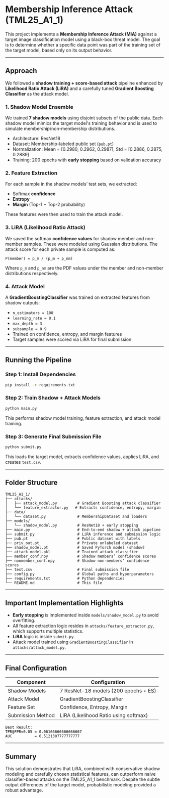 
# Membership Inference Attack (TML25_A1_1)

This project implements a **Membership Inference Attack (MIA)** against a target image classification model using a black-box threat model. The goal is to determine whether a specific data point was part of the training set of the target model, based only on its output behavior.

---

## Approach

We followed a **shadow training + score-based attack** pipeline enhanced by **Likelihood Ratio Attack (LiRA)** and a carefully tuned **Gradient Boosting Classifier** as the attack model.

### 1. Shadow Model Ensemble
We trained **7 shadow models** using disjoint subsets of the public data. Each shadow model mimics the target model's training behavior and is used to simulate membership/non-membership distributions.

- Architecture: ResNet18 
- Dataset: Membership-labeled public set (`pub.pt`)
- Normalization: Mean = [0.2980, 0.2962, 0.2987], Std = [0.2886, 0.2875, 0.2889]
- Training: 200 epochs with **early stopping** based on validation accuracy

### 2. Feature Extraction
For each sample in the shadow models’ test sets, we extracted:

- Softmax **confidence**
- **Entropy**
- **Margin** (Top-1 − Top-2 probability)

These features were then used to train the attack model.

### 3. LiRA (Likelihood Ratio Attack)
We saved the softmax **confidence values** for shadow member and non-member samples. These were modeled using Gaussian distributions. The attack score for each private sample is computed as:

```
P(member) = p_m / (p_m + p_nm)
```

Where `p_m` and `p_nm` are the PDF values under the member and non-member distributions respectively.

### 4. Attack Model
A **GradientBoostingClassifier** was trained on extracted features from shadow outputs:

- `n_estimators = 100`
- `learning_rate = 0.1`
- `max_depth = 3`
- `subsample = 0.9`
- Trained on confidence, entropy, and margin features
- Target samples were scored via LiRA for final submission

---

## Running the Pipeline

### Step 1: Install Dependencies
```bash
pip install -r requirements.txt
```

### Step 2: Train Shadow + Attack Models
```bash
python main.py
```
This performs shadow model training, feature extraction, and attack model training.

### Step 3: Generate Final Submission File
```bash
python submit.py
```
This loads the target model, extracts confidence values, applies LiRA, and creates `test.csv`.

---

## Folder Structure

```
TML25_A1_1/
├── attacks/
│   ├── attack_model.py         # Gradient Boosting attack classifier
│   └── feature_extractor.py   # Extracts confidence, entropy, margin
├── data/
│   └── dataset.py              # MembershipDataset and loaders
├── models/
│   └── shadow_model.py         # ResNet18 + early stopping
├── main.py                     # End-to-end shadow + attack pipeline
├── submit.py                   # LiRA inference and submission logic
├── pub.pt                      # Public dataset with labels
├── priv_out.pt                 # Private unlabeled dataset
├── shadow_model.pt             # Saved PyTorch model (shadow)
├── attack_model.pkl            # Trained attack classifier
├── member_conf.npy             # Shadow members’ confidence scores
├── nonmember_conf.npy          # Shadow non-members’ confidence scores
├── test.csv                    # Final submission file
├── config.py                   # Global paths and hyperparameters
├── requirements.txt            # Python dependencies
└── README.md                   # This file
```

---

## Important Implementation Highlights

- **Early stopping** is implemented inside `models/shadow_model.py` to avoid overfitting.
- All feature extraction logic resides in `attacks/feature_extractor.py`, which supports multiple statistics.
- **LiRA** logic is inside `submit.py`.
- Attack model trained using `GradientBoostingClassifier` in `attacks/attack_model.py`.

---

## Final Configuration

| Component           | Configuration                          |
|---------------------|----------------------------------------|
| Shadow Models       | 7 ResNet-18 models (200 epochs + ES)   |
| Attack Model        | GradientBoostingClassifier             |
| Feature Set         | Confidence, Entropy, Margin            |
| Submission Method   | LiRA (Likelihood Ratio using softmax)  |

```text
Best Result:
TPR@FPR=0.05 = 0.06166666666666667
AUC          = 0.5121307777777777
```

---

## Summary

This solution demonstrates that LiRA, combined with conservative shadow modeling and carefully chosen statistical features, can outperform naive classifier-based attacks on the TML25_A1_1 benchmark. Despite the subtle output differences of the target model, probabilistic modeling provided a robust advantage.
